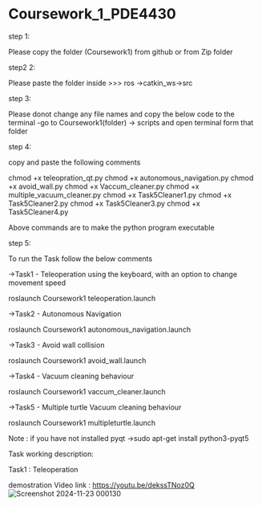 # Coursework_1_PDE4430
step 1:

Please copy the folder (Coursework1) from github or from Zip folder

step2 2:

Please paste the folder inside >>> ros ->catkin_ws->src

step 3:

Please donot change any file names and copy the below code to the terminal 
-go to Coursework1(folder) -> scripts and open terminal form that folder

step 4:

copy and paste the following comments

chmod +x teleopration_qt.py
chmod +x autonomous_navigation.py
chmod +x avoid_wall.py
chmod +x Vaccum_cleaner.py
chmod +x multiple_vacuum_cleaner.py
chmod +x Task5Cleaner1.py
chmod +x Task5Cleaner2.py
chmod +x Task5Cleaner3.py 
chmod +x Task5Cleaner4.py

Above commands are to make the python program executable

step 5: 


To run the Task follow the below comments

->Task1 - Teleoperation using the keyboard, with an option to change movement speed

roslaunch Coursework1 teleoperation.launch

->Task2 - Autonomous Navigation

roslaunch Coursework1 autonomous_navigation.launch
 
->Task3 - Avoid wall collision

roslaunch Coursework1 avoid_wall.launch

->Task4 - Vacuum cleaning behaviour

roslaunch Coursework1 vaccum_cleaner.launch

->Task5 - Multiple turtle Vacuum cleaning behaviour

roslaunch Coursework1 multipleturtle.launch


Note : if you have not installed pyqt ->sudo apt-get install python3-pyqt5 


Task working description:

Task1 : Teleoperation 

demostration Video link : https://youtu.be/dekssTNoz0Q
![Screenshot 2024-11-23 000130](https://github.com/user-attachments/assets/ce09ae03-2e7b-4d92-bc22-4e713062506f)



